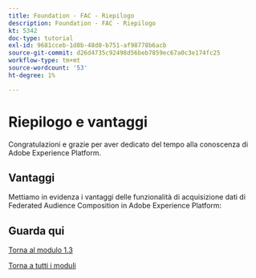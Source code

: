 ```yaml
---
title: Foundation - FAC - Riepilogo
description: Foundation - FAC - Riepilogo
kt: 5342
doc-type: tutorial
exl-id: 9681cceb-1d8b-48d0-b751-af98778b6acb
source-git-commit: d26d4735c92498d56beb7859ec67a0c3e174fc25
workflow-type: tm+mt
source-wordcount: '53'
ht-degree: 1%

---
```


# Riepilogo e vantaggi

Congratulazioni e grazie per aver dedicato del tempo alla conoscenza di Adobe Experience Platform.

## Vantaggi

Mettiamo in evidenza i vantaggi delle funzionalità di acquisizione dati di Federated Audience Composition in Adobe Experience Platform:



## Guarda qui


[Torna al modulo 1.3](./fac.md)

[Torna a tutti i moduli](../../../overview.md)
